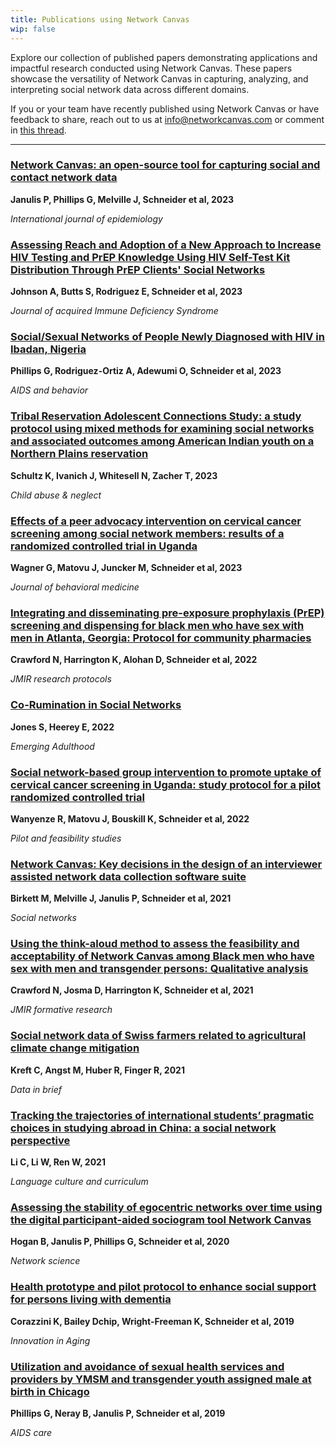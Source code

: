 ```yaml
---
title: Publications using Network Canvas
wip: false
---
```


Explore our collection of published papers demonstrating applications and impactful research conducted using Network Canvas. These papers showcase the versatility of Network Canvas in capturing, analyzing, and interpreting social network data across different domains. 

If you or your team have recently published using Network Canvas or have feedback to share, reach out to us at [info@networkcanvas.com](mailto:info@networkcanvas.com) or comment in [this thread](https://community.networkcanvas.com/t/share-your-work-using-network-canvas/149). 

-----


### [Network Canvas: an open-source tool for capturing social and contact network data](https://www.researchgate.net/profile/Joshua-Melville-2/publication/369415126_Network_canvas_an_open-source_tool_for_capturing_social_and_contact_network_data/links/64be777ac41fb852dd98a878/Network-canvas-an-open-source-tool-for-capturing-social-and-contact-network-data.pdf)

**Janulis P, Phillips G, Melville J, Schneider et al,	2023**

_International journal of epidemiology_


### [Assessing Reach and Adoption of a New Approach to Increase HIV Testing and PrEP Knowledge Using HIV Self-Test Kit Distribution Through PrEP Clients' Social Networks](https://journals.lww.com/jaids/fulltext/2023/12150/_test_to_prep___assessing_reach_and_adoption_of_a.6.aspx?context=latestarticles&casa_token=ECEf9JZBmvIAAAAA:uAVkpqLbCwdTfQ4psWE1hqPrAVbxCOZ-KTUL5_e_Oj3naxxG-T3mprzA8gVuzjwZVgpw4i5-uP20sq-)	

**Johnson A, Butts S, Rodriguez E, Schneider et al,	2023**	

_Journal of acquired Immune Deficiency Syndrome_



### [Social/Sexual Networks of People Newly Diagnosed with HIV in Ibadan, Nigeria](https://www.ncbi.nlm.nih.gov/pubmed/37812271)

**Phillips G, Rodriguez-Ortiz A, Adewumi O, Schneider et al,	2023**

_AIDS and behavior_



### [Tribal Reservation Adolescent Connections Study: a study protocol using mixed methods for examining social networks and associated outcomes among American Indian youth on a Northern Plains reservation](https://www.sciencedirect.com/science/article/pii/S0145213423001795?casa_token=pWh2x0P-9NoAAAAA:tf0Fkuj9dhuaTy6aQvJWio34Jc9IQcZr7QmrVUgqp4jcfx1YxWlyK7Q5ApWYY-3F2oBvR9LWiw)

**Schultz K, Ivanich J, Whitesell N, Zacher T, 2023**

_Child abuse & neglect_

### [Effects of a peer advocacy intervention on cervical cancer screening among social network members: results of a randomized controlled trial in Uganda](https://www.ncbi.nlm.nih.gov/pubmed/37702912)

**Wagner G, Matovu J, Juncker M, Schneider et al, 2023**

_Journal of behavioral medicine_

### [Integrating and disseminating pre-exposure prophylaxis (PrEP) screening and dispensing for black men who have sex with men in Atlanta, Georgia: Protocol for community pharmacies	](https://www.researchprotocols.org/2022/2/e35590)

**Crawford N, Harrington K, Alohan D, Schneider et al,	2022**

_JMIR research protocols_

### [Co-Rumination in Social Networks](https://journals.sagepub.com/doi/abs/10.1177/21676968221111316)

**Jones S, Heerey E, 2022**

_Emerging Adulthood_

### [Social network-based group intervention to promote uptake of cervical cancer screening in Uganda: study protocol for a pilot randomized controlled trial](https://www.ncbi.nlm.nih.gov/pubmed/36476609) 

**Wanyenze R, Matovu J, Bouskill K, Schneider et al, 2022**

_Pilot and feasibility studies_

### [Network Canvas: Key decisions in the design of an interviewer assisted network data collection software suite](https://www.ncbi.nlm.nih.gov/pubmed/34054204)	

**Birkett M, Melville J, Janulis P, Schneider et al,	2021**

_Social networks_
	
### [Using the think-aloud method to assess the feasibility and acceptability of Network Canvas among Black men who have sex with men and transgender persons: Qualitative analysis	](https://www.ncbi.nlm.nih.gov/pubmed/34499040)

**Crawford N, Josma D, Harrington K, Schneider et al,	2021**

_JMIR formative research_

### [Social network data of Swiss farmers related to agricultural climate change mitigation](https://www.ncbi.nlm.nih.gov/pubmed/33718550)

**Kreft C, Angst M, Huber R, Finger R,	2021**

_Data in brief_

### [Tracking the trajectories of international students’ pragmatic choices in studying abroad in China: a social network perspective](https://www.researchgate.net/publication/346753600_Tracking_the_trajectories_of_international_students'_pragmatic_choices_in_studying_abroad_in_China_a_social_network_perspective)

**Li C, Li W, Ren W, 2021**

_Language culture and curriculum_

### [Assessing the stability of egocentric networks over time using the digital participant-aided sociogram tool Network Canvas](https://www.ncbi.nlm.nih.gov/pubmed/33628443)	

**Hogan B, Janulis P, Phillips G, Schneider et al,	2020**	

_Network science_

### [Health prototype and pilot protocol to enhance social support for persons living with dementia](https://www.ncbi.nlm.nih.gov/pmc/articles/PMC6846075/)

**Corazzini K, Bailey Dchip, Wright-Freeman K, Schneider et al, 2019**

_Innovation in Aging_

### [Utilization and avoidance of sexual health services and providers by YMSM and transgender youth assigned male at birth in Chicago	](https://www.ncbi.nlm.nih.gov/pubmed/30821480)

**Phillips G, Neray B, Janulis P, Schneider et al,	2019**

_AIDS care_
